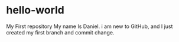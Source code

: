 # hello-world
My First repository
My name Is Daniel. i am new to GitHub, and I just created my first branch and commit change.
